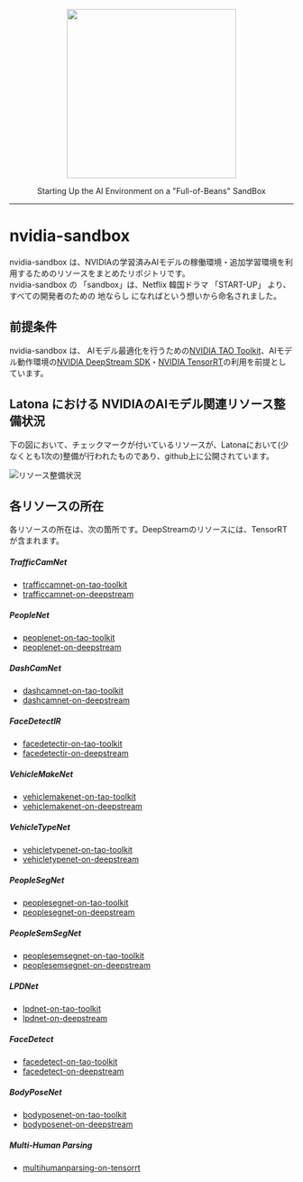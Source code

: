 <p align="center"> <img src="https://user-images.githubusercontent.com/91356865/144049159-1ebbd095-87d2-4a3c-81cb-277cc1d4c7b7.png" width="300"> </p> <p align="center"> Starting Up the AI Environment on a "Full-of-Beans" SandBox </p>

***

# nvidia-sandbox  
nvidia-sandbox は、NVIDIAの学習済みAIモデルの稼働環境・追加学習環境を利用するためのリソースをまとめたリポジトリです。  
nvidia-sandbox の 「sandbox」は、Netflix 韓国ドラマ 「START-UP」 より、すべての開発者のための 地ならし になればという想いから命名されました。  

## 前提条件  
nvidia-sandbox は、 AIモデル最適化を行うための[NVIDIA TAO Toolkit](https://developer.nvidia.com/ja-jp/tao-toolkit)、AIモデル動作環境の[NVIDIA DeepStream SDK](https://developer.nvidia.com/deepstream-sdk)・[NVIDIA TensorRT](https://developer.nvidia.com/tensorrt)の利用を前提としています。  

## Latona における NVIDIAのAIモデル関連リソース整備状況    
下の図において、チェックマークが付いているリソースが、Latonaにおいて(少なくとも1次の)整備が行われたものであり、github上に公開されています。  

![リソース整備状況](documents/NVIDIA_SANDBOX_20220513.drawio.png)

## 各リソースの所在  
各リソースの所在は、次の箇所です。DeepStreamのリソースには、TensorRTが含まれます。  

##### TrafficCamNet

* [trafficcamnet-on-tao-toolkit](https://github.com/latonaio/trafficcamnet-on-tao-toolkit)
* [trafficcamnet-on-deepstream](https://github.com/latonaio/trafficcamnet-on-deepstream)

##### PeopleNet

* [peoplenet-on-tao-toolkit](https://github.com/latonaio/peoplenet-on-tao-toolkit)
* [peoplenet-on-deepstream](https://github.com/latonaio/peoplenet-on-deepstream)

##### DashCamNet

* [dashcamnet-on-tao-toolkit](https://github.com/latonaio/dashcamnet-on-tao-toolkit)
* [dashcamnet-on-deepstream](https://github.com/latonaio/dashcamnet-on-deepstream)

##### FaceDetectIR

* [facedetectir-on-tao-toolkit](https://github.com/latonaio/facedetectir-on-tao-toolkit)
* [facedetectir-on-deepstream](https://github.com/latonaio/facedetectir-on-deepstream)

##### VehicleMakeNet

* [vehiclemakenet-on-tao-toolkit](https://github.com/latonaio/vehiclemakenet-on-tao-toolkit)
* [vehiclemakenet-on-deepstream](https://github.com/latonaio/vehiclemakenet-on-deepstream)

##### VehicleTypeNet

* [vehicletypenet-on-tao-toolkit](https://github.com/latonaio/vehicletypenet-on-tao-toolkit)
* [vehicletypenet-on-deepstream](https://github.com/latonaio/vehicletypenet-on-deepstream)

##### PeopleSegNet

* [peoplesegnet-on-tao-toolkit](https://github.com/latonaio/peoplesegnet-on-tao-toolkit)
* [peoplesegnet-on-deepstream](https://github.com/latonaio/peoplesegnet-on-deepstream)

##### PeopleSemSegNet

* [peoplesemsegnet-on-tao-toolkit](https://github.com/latonaio/peoplesemsegnet-on-tao-toolkit)
* [peoplesemsegnet-on-deepstream](https://github.com/latonaio/peoplesemsegnet-on-deepstream)

##### LPDNet

* [lpdnet-on-tao-toolkit](https://github.com/latonaio/lpdnet-on-tao-toolkit)
* [lpdnet-on-deepstream](https://github.com/latonaio/lpdnet-on-deepstream)

##### FaceDetect

* [facedetect-on-tao-toolkit](https://github.com/latonaio/facedetect-on-tao-toolkit)
* [facedetect-on-deepstream](https://github.com/latonaio/facedetect-on-deepstream)

##### BodyPoseNet

* [bodyposenet-on-tao-toolkit](https://github.com/latonaio/bodyposenet-on-tao-toolkit)
* [bodyposenet-on-deepstream](https://github.com/latonaio/bodyposenet-on-deepstream)

##### Multi-Human Parsing

* [multihumanparsing-on-tensorrt](https://github.com/latonaio/multihumanparsing-on-tensorrt)
